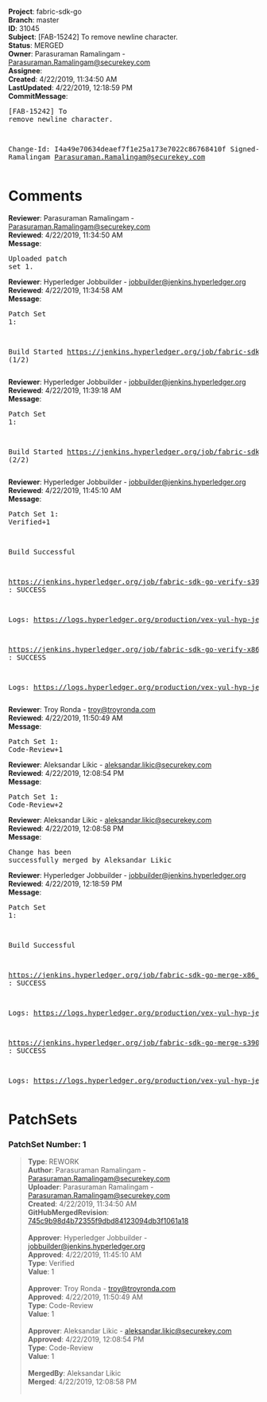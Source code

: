 <strong>Project</strong>: fabric-sdk-go<br><strong>Branch</strong>: master<br><strong>ID</strong>: 31045<br><strong>Subject</strong>: [FAB-15242] To remove newline character.<br><strong>Status</strong>: MERGED<br><strong>Owner</strong>: Parasuraman Ramalingam - Parasuraman.Ramalingam@securekey.com<br><strong>Assignee</strong>:<br><strong>Created</strong>: 4/22/2019, 11:34:50 AM<br><strong>LastUpdated</strong>: 4/22/2019, 12:18:59 PM<br><strong>CommitMessage</strong>:<br><pre>[FAB-15242] To remove newline character.

Change-Id: I4a49e70634deaef7f1e25a173e7022c86768410f
Signed-off-by: P Ramalingam <Parasuraman.Ramalingam@securekey.com>
</pre><h1>Comments</h1><strong>Reviewer</strong>: Parasuraman Ramalingam - Parasuraman.Ramalingam@securekey.com<br><strong>Reviewed</strong>: 4/22/2019, 11:34:50 AM<br><strong>Message</strong>: <pre>Uploaded patch set 1.</pre><strong>Reviewer</strong>: Hyperledger Jobbuilder - jobbuilder@jenkins.hyperledger.org<br><strong>Reviewed</strong>: 4/22/2019, 11:34:58 AM<br><strong>Message</strong>: <pre>Patch Set 1:

Build Started https://jenkins.hyperledger.org/job/fabric-sdk-go-verify-s390x/157/ (1/2)</pre><strong>Reviewer</strong>: Hyperledger Jobbuilder - jobbuilder@jenkins.hyperledger.org<br><strong>Reviewed</strong>: 4/22/2019, 11:39:18 AM<br><strong>Message</strong>: <pre>Patch Set 1:

Build Started https://jenkins.hyperledger.org/job/fabric-sdk-go-verify-x86_64/119/ (2/2)</pre><strong>Reviewer</strong>: Hyperledger Jobbuilder - jobbuilder@jenkins.hyperledger.org<br><strong>Reviewed</strong>: 4/22/2019, 11:45:10 AM<br><strong>Message</strong>: <pre>Patch Set 1: Verified+1

Build Successful 

https://jenkins.hyperledger.org/job/fabric-sdk-go-verify-s390x/157/ : SUCCESS

Logs: https://logs.hyperledger.org/production/vex-yul-hyp-jenkins-3/fabric-sdk-go-verify-s390x/157

https://jenkins.hyperledger.org/job/fabric-sdk-go-verify-x86_64/119/ : SUCCESS

Logs: https://logs.hyperledger.org/production/vex-yul-hyp-jenkins-3/fabric-sdk-go-verify-x86_64/119</pre><strong>Reviewer</strong>: Troy Ronda - troy@troyronda.com<br><strong>Reviewed</strong>: 4/22/2019, 11:50:49 AM<br><strong>Message</strong>: <pre>Patch Set 1: Code-Review+1</pre><strong>Reviewer</strong>: Aleksandar Likic - aleksandar.likic@securekey.com<br><strong>Reviewed</strong>: 4/22/2019, 12:08:54 PM<br><strong>Message</strong>: <pre>Patch Set 1: Code-Review+2</pre><strong>Reviewer</strong>: Aleksandar Likic - aleksandar.likic@securekey.com<br><strong>Reviewed</strong>: 4/22/2019, 12:08:58 PM<br><strong>Message</strong>: <pre>Change has been successfully merged by Aleksandar Likic</pre><strong>Reviewer</strong>: Hyperledger Jobbuilder - jobbuilder@jenkins.hyperledger.org<br><strong>Reviewed</strong>: 4/22/2019, 12:18:59 PM<br><strong>Message</strong>: <pre>Patch Set 1:

Build Successful 

https://jenkins.hyperledger.org/job/fabric-sdk-go-merge-x86_64/26/ : SUCCESS

Logs: https://logs.hyperledger.org/production/vex-yul-hyp-jenkins-3/fabric-sdk-go-merge-x86_64/26

https://jenkins.hyperledger.org/job/fabric-sdk-go-merge-s390x/26/ : SUCCESS

Logs: https://logs.hyperledger.org/production/vex-yul-hyp-jenkins-3/fabric-sdk-go-merge-s390x/26</pre><h1>PatchSets</h1><h3>PatchSet Number: 1</h3><blockquote><strong>Type</strong>: REWORK<br><strong>Author</strong>: Parasuraman Ramalingam - Parasuraman.Ramalingam@securekey.com<br><strong>Uploader</strong>: Parasuraman Ramalingam - Parasuraman.Ramalingam@securekey.com<br><strong>Created</strong>: 4/22/2019, 11:34:50 AM<br><strong>GitHubMergedRevision</strong>: [745c9b98d4b72355f9dbd84123094db3f1061a18](https://github.com/hyperledger-gerrit-archive/fabric-sdk-go/commit/745c9b98d4b72355f9dbd84123094db3f1061a18)<br><br><strong>Approver</strong>: Hyperledger Jobbuilder - jobbuilder@jenkins.hyperledger.org<br><strong>Approved</strong>: 4/22/2019, 11:45:10 AM<br><strong>Type</strong>: Verified<br><strong>Value</strong>: 1<br><br><strong>Approver</strong>: Troy Ronda - troy@troyronda.com<br><strong>Approved</strong>: 4/22/2019, 11:50:49 AM<br><strong>Type</strong>: Code-Review<br><strong>Value</strong>: 1<br><br><strong>Approver</strong>: Aleksandar Likic - aleksandar.likic@securekey.com<br><strong>Approved</strong>: 4/22/2019, 12:08:54 PM<br><strong>Type</strong>: Code-Review<br><strong>Value</strong>: 1<br><br><strong>MergedBy</strong>: Aleksandar Likic<br><strong>Merged</strong>: 4/22/2019, 12:08:58 PM<br><br></blockquote>
